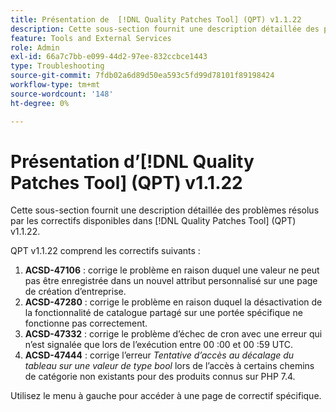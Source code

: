 ```yaml
---
title: Présentation de  [!DNL Quality Patches Tool] (QPT) v1.1.22
description: Cette sous-section fournit une description détaillée des problèmes résolus par les correctifs disponibles dans  [!DNL Quality Patches Tool] (QPT) v1.1.22.
feature: Tools and External Services
role: Admin
exl-id: 66a7c7bb-e099-44d2-97ee-832ccbce1443
type: Troubleshooting
source-git-commit: 7fdb02a6d89d50ea593c5fd99d78101f89198424
workflow-type: tm+mt
source-wordcount: '148'
ht-degree: 0%

---
```


# Présentation d’[!DNL Quality Patches Tool] (QPT) v1.1.22

Cette sous-section fournit une description détaillée des problèmes résolus par les correctifs disponibles dans [!DNL Quality Patches Tool] (QPT) v1.1.22.

QPT v1.1.22 comprend les correctifs suivants :

1. **ACSD-47106** : corrige le problème en raison duquel une valeur ne peut pas être enregistrée dans un nouvel attribut personnalisé sur une page de création d’entreprise.
1. **ACSD-47280** : corrige le problème en raison duquel la désactivation de la fonctionnalité de catalogue partagé sur une portée spécifique ne fonctionne pas correctement.
1. **ACSD-47332** : corrige le problème d’échec de cron avec une erreur qui n’est signalée que lors de l’exécution entre 00 :00 et 00 :59 UTC.
1. **ACSD-47444** : corrige l’erreur _Tentative d’accès au décalage du tableau sur une valeur de type bool_ lors de l’accès à certains chemins de catégorie non existants pour des produits connus sur PHP 7.4.

Utilisez le menu à gauche pour accéder à une page de correctif spécifique.
